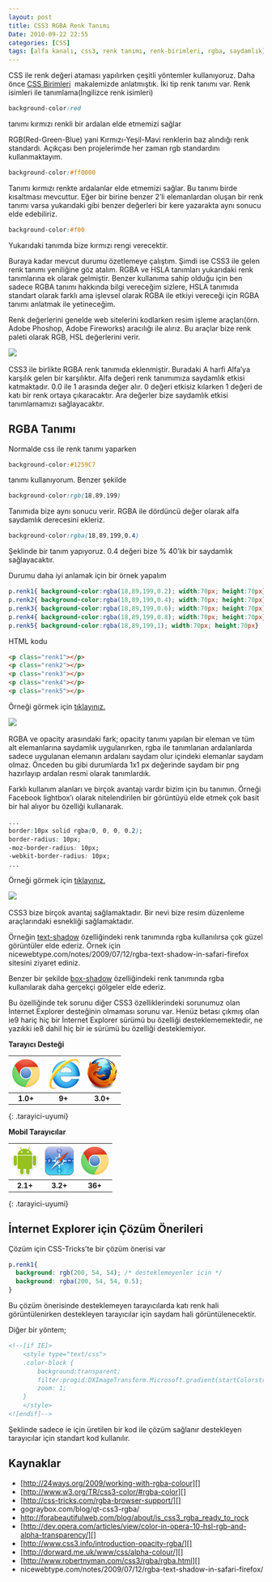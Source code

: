 ```yaml
---
layout: post
title: CSS3 RGBA Renk Tanımı
Date: 2010-09-22 22:55
categories: [CSS]
tags: [alfa kanalı, css3, renk tanımı, renk-birimleri, rgba, saydamlık]
---
```


CSS ile renk değeri ataması yapılırken çeşitli yöntemler kullanıyoruz.
Daha önce [CSS Birimleri][]  makalemizde anlatmıştık. İki tip renk
tanımı var. Renk isimleri ile tanımlama(İngilizce renk isimleri)

```css
background-color:red
```

tanımı kırmızı renkli bir ardalan elde etmemizi sağlar

RGB(Red-Green-Blue) yani Kırmızı-Yeşil-Mavi renklerin baz alındığı renk
standardı. Açıkçası ben projelerimde her zaman rgb standardını
kullanmaktayım.

```css
background-color:#ff0000
```

Tanımı kırmızı renkte ardalanlar elde etmemizi sağlar. Bu tanımı birde
kısaltması mevcuttur. Eğer bir birine benzer 2’li elemanlardan oluşan
bir renk tanımı varsa yukarıdaki gibi benzer değerleri bir kere
yazarakta aynı sonucu elde edebiliriz.

```css
background-color:#f00
```

Yukarıdaki tanımda bize kırmızı rengi verecektir.

Buraya kadar mevcut durumu özetlemeye çalıştım. Şimdi ise CSS3 ile gelen
renk tanımı yeniliğine göz atalım. RGBA ve HSLA tanımları yukarıdaki
renk tanımlarına ek olarak gelmiştir. Benzer kullanıma sahip olduğu için
ben sadece RGBA tanımı hakkında bilgi vereceğim sizlere, HSLA tanımıda
standart olarak farklı ama işlevsel olarak RGBA ile etkiyi vereceği için
RGBA tanımı anlatmak ile yetineceğim.

Renk değerlerini genelde web sitelerini kodlarken resim işleme
araçları(örn. Adobe Phoshop, Adobe Fireworks) aracılığı ile alırız. Bu
araçlar bize renk paleti olarak RGB, HSL değerlerini verir.

![][100]

CSS3 ile birlikte RGBA renk tanımıda eklenmiştir. Buradaki A harfi
Alfa’ya karşılık gelen bir karşılıktır. Alfa değeri renk tanımımıza
saydamlık etkisi katmaktadır. 0.0 ile 1 arasında değer alır. 0 değeri
etkisiz kılarken 1 değeri de katı bir renk ortaya çıkaracaktır. Ara
değerler bize saydamlık etkisi tanımlamamızı sağlayacaktır.

## RGBA Tanımı

Normalde css ile renk tanımı yaparken

```css
background-color:#1259C7
```

tanımı kullanıyorum. Benzer şekilde

```css
background-color:rgb(18,89,199)
```

Tanımıda bize aynı sonucu verir. RGBA ile dördüncü değer olarak alfa
saydamlık derecesini ekleriz.

```css
background-color:rgba(18,89,199,0.4)
```

Şeklinde bir tanım yapıyoruz. 0.4 değeri bize % 40’lık bir saydamlık
sağlayacaktır.

Durumu daha iyi anlamak için bir örnek yapalım

```css
p.renk1{ background-color:rgba(18,89,199,0.2); width:70px; height:70px}
p.renk2{ background-color:rgba(18,89,199,0.4); width:70px; height:70px}
p.renk3{ background-color:rgba(18,89,199,0.6); width:70px; height:70px}
p.renk4{ background-color:rgba(18,89,199,0.8); width:70px; height:70px}
p.renk5{ background-color:rgba(18,89,199,1); width:70px; height:70px}
```


HTML kodu

```html
<p class="renk1"></p>
<p class="renk2"></p>
<p class="renk3"></p>
<p class="renk4"></p>
<p class="renk5"></p>
```

Örneği görmek için [tıklayınız.][]

![][1]

RGBA ve opacity arasındaki fark; opacity tanımı yapılan bir eleman ve
tüm alt elemanlarına saydamlık uygulanırken, rgba ile tanımlanan
ardalanlarda sadece uygulanan elemanın ardalanı saydam olur içindeki
elemanlar saydam olmaz. Önceden bu gibi durumlarda 1x1 px değerinde
saydam bir png hazırlayıp ardalan resmi olarak tanımlardık.

Farklı kullanım alanları ve birçok avantajı vardır bizim için bu
tanımın. Örneği Facebook lightbox’ı olarak nitelendirilen bir görüntüyü
elde etmek çok basit bir hal alıyor bu özelliği kullanarak.

```css
...
border:10px solid rgba(0, 0, 0, 0.2);
border-radius: 10px;
-moz-border-radius: 10px;
-webkit-border-radius: 10px;
...
```

Örneği görmek için [tıklayınız.][2]

![][3]

CSS3 bize birçok avantaj sağlamaktadır. Bir nevi bize resim düzenleme
araçlarındaki esnekliği sağlamaktadır.

Örneğin [text-shadow][] özelliğindeki renk tanımında rgba kullanılırsa
çok güzel görüntüler elde ederiz. Örnek için
nicewebtype.com/notes/2009/07/12/rgba-text-shadow-in-safari-firefox
sitesini ziyaret ediniz.

Benzer bir şekilde [box-shadow][] özelliğindeki renk tanımında rgba
kullanılarak daha gerçekçi gölgeler elde ederiz.

Bu özelliğinde tek sorunu diğer CSS3 özelliklerindeki sorunumuz olan
İnternet Explorer desteğinin olmaması sorunu var. Henüz betası çıkmış
olan ie9 hariç hiç bir İnternet Explorer sürümü bu özelliği
desteklememektedir, ne yazıkki ie8 dahil hiç bir ie sürümü bu özelliği
desteklemiyor.

**Tarayıcı Desteği**

|![Chrome][chrome]|![explorer][explorer]|![Firefox][firefox]|
|:-----------------:|:---------------:|:-------------------:|
|**1.0+**|**9+**|**3.0+**|
{: .tarayici-uyumi}

**Mobil Tarayıcılar**

|![Android][android] | ![Mobil Safari][msafari] | ![Chrome][chrome] |
|:------------------------:|:----------------------:|:-------------------:|
|**2.1+**|**3.2+**|**36+**|
{: .tarayici-uyumi}

## İnternet Explorer için Çözüm Önerileri

Çözüm için CSS-Tricks’te bir çözüm önerisi var

```css
p.renk1{
  background: rgb(200, 54, 54); /* desteklemeyenler icin */
  background: rgba(200, 54, 54, 0.5);
}
```


Bu çözüm önerisinde desteklemeyen tarayıcılarda katı renk hali
görüntülenirken destekleyen tarayıcılar için saydam hali
görüntülenecektir.

Diğer bir yöntem;

```html
<!--[if IE]>
  	<style type="text/css">
	.color-block {
		background:transparent;
		filter:progid:DXImageTransform.Microsoft.gradient(startColorstr=#99000050,endColorstr=#99000050);
		zoom: 1;
	}
	</style>
<![endif]-->
```

Şeklinde sadece ie için üretilen bir kod ile çözüm sağlanır destekleyen
tarayıcılar için standart kod kullanılır.

## Kaynaklar

-   [http://24ways.org/2009/working-with-rgba-colour][]
-   [http://www.w3.org/TR/css3-color/#rgba-color][]
-   [http://css-tricks.com/rgba-browser-support/][]
-   gograybox.com/blog/qt-css3-rgba/
-   http://forabeautifulweb.com/blog/about/is_css3_rgba_ready_to_rock
-   [http://dev.opera.com/articles/view/color-in-opera-10-hsl-rgb-and-alpha-transparency/][]
-   [http://www.css3.info/introduction-opacity-rgba/][]
-   [http://dorward.me.uk/www/css/alpha-colour/][]
-   [http://www.robertnyman.com/css3/rgba/rgba.html][]
-   nicewebtype.com/notes/2009/07/12/rgba-text-shadow-in-safari-firefox/

  [CSS Birimleri]: http://fatihhayrioglu.com/css-birimleri/
  [100]: /images/renk_paleti-300x197.jpg
  [tıklayınız.]: /dokumanlar/rgba_renk_tanimi.html
  [1]: https://lh6.googleusercontent.com/d9gcgCNkBoIwGgX75ZjloztSepGOGXHSAwmeaDTOlQqYRn4rTS50kS59JKxAC6qmSgfxdSTLeWyJzABoNAaIAj_bwoDTFOf3wULF3Xq6_7zNKyY5Xg
  [2]: /dokumanlar/rgba_renk_tanimi2.html
  [3]: https://lh5.googleusercontent.com/mtFDIUdPs-VFwWWJ5jBYK3uD3je_AZcnVQ404x_QX1d1tatFUtivIO3zKLeTHCuHKOwOakSk0vLBGAyXjN270P9NH3HLkpfj5Goy5kZT7TUivjQzKA
  [text-shadow]: http://fatihhayrioglu.com/css-ile-metinlere-golge-vermek/
  [box-shadow]: http://fatihhayrioglu.com/kutulara-golge-vermek-box-shadow/
  [http://24ways.org/2009/working-with-rgba-colour]: http://24ways.org/2009/working-with-rgba-colour
  [http://www.w3.org/TR/css3-color/#rgba-color]: http://www.w3.org/TR/css3-color/#rgba-color
  [http://css-tricks.com/rgba-browser-support/]: http://css-tricks.com/rgba-browser-support/
  [http://dev.opera.com/articles/view/color-in-opera-10-hsl-rgb-and-alpha-transparency/]: http://dev.opera.com/articles/view/color-in-opera-10-hsl-rgb-and-alpha-transparency/
  [http://www.css3.info/introduction-opacity-rgba/]: http://www.css3.info/introduction-opacity-rgba/
  [http://dorward.me.uk/www/css/alpha-colour/]: http://dorward.me.uk/www/css/alpha-colour/
  [http://www.robertnyman.com/css3/rgba/rgba.html]: http://www.robertnyman.com/css3/rgba/rgba.html

[firefox]: /images/ff.png
[chrome]: /images/ch.png
[explorer]: /images/ie.png
[msafari]:/images/sm.png
[android]:/images/an.png